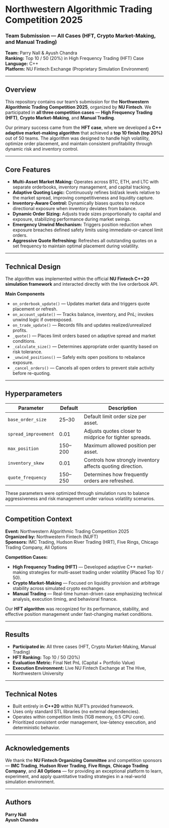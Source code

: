 # Northwestern Algorithmic Trading Competition 2025  
### Team Submission — All Cases (HFT, Crypto Market-Making, and Manual Trading)  
**Team:** Parry Nall & Ayush Chandra  
**Ranking:** Top 10 / 50 (20%) in High Frequency Trading (HFT) Case  
**Language:** C++  
**Platform:** NU Fintech Exchange (Proprietary Simulation Environment)  

---

## Overview  
This repository contains our team’s submission for the **Northwestern Algorithmic Trading Competition 2025**, organized by **NU Fintech**. We participated in **all three competition cases** — **High Frequency Trading (HFT)**, **Crypto Market-Making**, and **Manual Trading**.  

Our primary success came from the **HFT case**, where we developed a **C++ adaptive market-making algorithm** that achieved a **top 10 finish (top 20%)** out of 50 teams. The algorithm was designed to handle high volatility, optimize order placement, and maintain consistent profitability through dynamic risk and inventory control.  

---

## Core Features  
- **Multi-Asset Market Making:** Operates across BTC, ETH, and LTC with separate orderbooks, inventory management, and capital tracking.  
- **Adaptive Quoting Logic:** Continuously refines bid/ask levels relative to the market spread, improving competitiveness and liquidity capture.  
- **Inventory-Aware Control:** Dynamically biases quotes to reduce directional exposure when inventory deviates from balance.  
- **Dynamic Order Sizing:** Adjusts trade sizes proportionally to capital and exposure, stabilizing performance during market swings.  
- **Emergency Unwind Mechanism:** Triggers position reduction when exposure breaches defined safety limits using immediate-or-cancel limit orders.  
- **Aggressive Quote Refreshing:** Refreshes all outstanding quotes on a set frequency to maintain optimal placement during volatility.  

---

## Technical Design  
The algorithm was implemented within the official **NU Fintech C++20 simulation framework** and interacted directly with the live orderbook API.  

**Main Components**  
- `on_orderbook_update()` — Updates market data and triggers quote placement or refresh.  
- `on_account_update()` — Tracks balance, inventory, and PnL; invokes unwind logic if overexposed.  
- `on_trade_update()` — Records fills and updates realized/unrealized profits.  
- `_quote()` — Places limit orders based on adaptive spread and market conditions.  
- `_calculate_size()` — Determines appropriate order quantity based on risk tolerance.  
- `_unwind_positions()` — Safely exits open positions to rebalance exposure.  
- `_cancel_orders()` — Cancels all open orders to prevent stale activity before re-quoting.  

---

## Hyperparameters  
| Parameter | Default | Description |
|------------|----------|-------------|
| `base_order_size` | 25–30 | Default limit order size per asset. |
| `spread_improvement` | 0.01 | Adjusts quotes closer to midprice for tighter spreads. |
| `max_position` | 150–200 | Maximum allowed position per asset. |
| `inventory_skew` | 0.01 | Controls how strongly inventory affects quoting direction. |
| `quote_frequency` | 150–250 | Determines how frequently orders are refreshed. |

These parameters were optimized through simulation runs to balance aggressiveness and risk management under various volatility scenarios.  

---

## Competition Context  
**Event:** Northwestern Algorithmic Trading Competition 2025  
**Organized by:** Northwestern Fintech (NUFT)  
**Sponsors:** IMC Trading, Hudson River Trading (HRT), Five Rings, Chicago Trading Company, All Options  

**Competition Cases:**  
- **High Frequency Trading (HFT)** — Developed adaptive C++ market-making strategies for multi-asset trading under volatility (Placed Top 10 / 50).  
- **Crypto Market-Making** — Focused on liquidity provision and arbitrage stability across simulated crypto exchanges.  
- **Manual Trading** — Real-time human-driven case emphasizing technical analysis, execution timing, and behavioral finance.  

Our **HFT algorithm** was recognized for its performance, stability, and effective position management under fast-changing market conditions.  

---

## Results  
- **Participated in:** All three cases (HFT, Crypto Market-Making, Manual Trading)  
- **HFT Ranking:** Top 10 / 50 (20%)  
- **Evaluation Metric:** Final Net PnL (Capital + Portfolio Value)  
- **Execution Environment:** Live NU Fintech Exchange at The Hive, Northwestern University  

---

## Technical Notes  
- Built entirely in **C++20** within NUFT’s provided framework.  
- Uses only standard STL libraries (no external dependencies).  
- Operates within competition limits (1GB memory, 0.5 CPU core).  
- Prioritized consistent order management, low-latency execution, and deterministic behavior.  

---

## Acknowledgements  
We thank the **NU Fintech Organizing Committee** and competition sponsors — **IMC Trading**, **Hudson River Trading**, **Five Rings**, **Chicago Trading Company**, and **All Options** — for providing an exceptional platform to learn, experiment, and apply quantitative trading strategies in a real-world simulation environment.  

---

## Authors  
**Parry Nall**  
**Ayush Chandra**  
